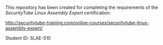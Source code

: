 This repository has been created for completing the requirements of the 
*SecurityTube Linux Assembly Expert* certification:

http://securitytube-training.com/online-courses/securitytube-linux-assembly-expert/

Student ID: SLAE-510
